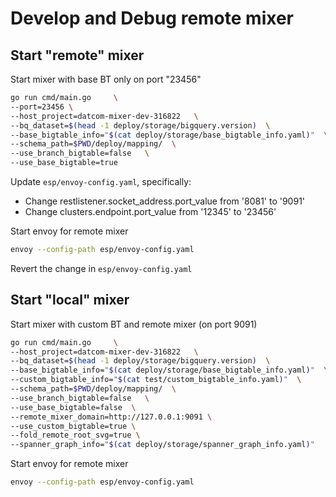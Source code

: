# Develop and Debug remote mixer

## Start "remote" mixer

Start mixer with base BT only on port "23456"

```bash
go run cmd/main.go     \
--port=23456 \
--host_project=datcom-mixer-dev-316822   \
--bq_dataset=$(head -1 deploy/storage/bigquery.version)  \
--base_bigtable_info="$(cat deploy/storage/base_bigtable_info.yaml)"  \
--schema_path=$PWD/deploy/mapping/  \
--use_branch_bigtable=false   \
--use_base_bigtable=true
```

Update `esp/envoy-config.yaml`, specifically:

* Change restlistener.socket_address.port_value from '8081' to '9091'
* Change clusters.endpoint.port_value from '12345' to '23456'

Start envoy for remote mixer

```bash
envoy --config-path esp/envoy-config.yaml
```

Revert the change in `esp/envoy-config.yaml`

## Start "local" mixer

Start mixer with custom BT and remote mixer (on port 9091)

```bash
go run cmd/main.go     \
--host_project=datcom-mixer-dev-316822   \
--bq_dataset=$(head -1 deploy/storage/bigquery.version)  \
--base_bigtable_info="$(cat deploy/storage/base_bigtable_info.yaml)"  \
--custom_bigtable_info="$(cat test/custom_bigtable_info.yaml)"  \
--schema_path=$PWD/deploy/mapping/  \
--use_branch_bigtable=false   \
--use_base_bigtable=false  \
--remote_mixer_domain=http://127.0.0.1:9091 \
--use_custom_bigtable=true \
--fold_remote_root_svg=true \
--spanner_graph_info="$(cat deploy/storage/spanner_graph_info.yaml)" 
```

Start envoy for remote mixer

```bash
envoy --config-path esp/envoy-config.yaml
```

